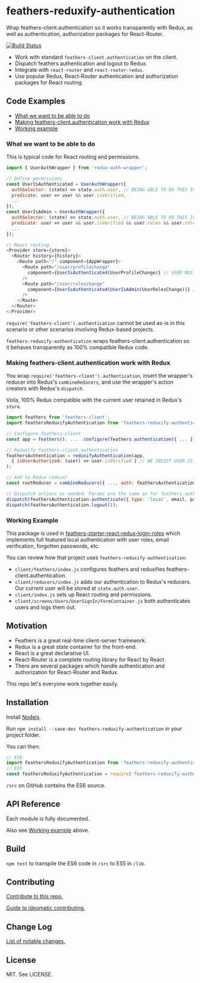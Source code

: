 # feathers-reduxify-authentication
Wrap feathers-client.authentication so it works transparently with Redux, as well as authentication, authorization packages for React-Router.

[![Build Status](https://travis-ci.org/eddyystop/feathers-reduxify-authentication.svg?branch=master)](https://travis-ci.org/eddyystop/feathers-reduxify-authentication)

- Work with standard `feathers-client.authentication` on the client.
- Dispatch feathers authentication and logout to Redux.
- Integrate with `react-router` and `react-router-redux`.
- Use popular Redux, React-Router authentication and authorization packages for React routing.

## Code Examples

- [What we want to be able to do](#todo)
- [Making feathers-client.authentication work with Redux](#reduxifying)
- [Working example](#workingexample)

### <a name="todo"></a> What we want to be able to do

This is typical code for React routing and permissions.

```javascript
import { UserAuthWrapper } from 'redux-auth-wrapper';

// Define permissions
const UserIsAuthenticated = UserAuthWrapper({
  authSelector: (state) => state.auth.user, // BEING ABLE TO DO THIS IS ONE REASON TO USE THIS REPO
  predicate: user => user && user.isVerified,
  ...
});
const UserIsAdmin = UserAuthWrapper({
  authSelector: (state) => state.auth.user, // BEING ABLE TO DO THIS IS ONE REASON TO USE THIS REPO
  predicate: user => user && user.isVerified && user.roles && user.roles.indexOf('admin') !== -1,
  ...
});

// React routing
<Provider store={store}>
  <Router history={history}>
    <Route path="/" component={AppWrapper}>
      <Route path="/user/profilechange"
        component={UserIsAuthenticated(UserProfileChange)} // USER MUST BE AUTHENTICATED
      />
      <Route path="/user/roleschange"
        component={UserIsAuthenticated(UserIsAdmin(UserRolesChange))} // AUTHENTICATED AND ADMIN
      />
    </Route>
  </Router>
</Provider>
```

`require('feathers-client').authentication` cannot be used as-is in this scenario
or other scenarios involving Redux-based projects.

`feathers-reduxify-authentication` wraps feathers-client.authentication
so it behaves transparently as 100% compatible Redux code.

### <a name="reduxifying"></a> Making feathers-client.authentication work with Redux

You wrap `require('feathers-client').authentication`, insert the wrapper's reducer
into Redux's `combineReducers`, and use the wrapper's action creators with Redux's `dispatch`.

Voila, 100% Redux compatible with the current user retained in Redux's `store`.

```javascript
import feathers from 'feathers-client';
import feathersReduxifyAuthentication from 'feathers-reduxify-authentication';

// Configure feathers-client
const app = feathers(). ... .configure(feathers.authentication({ ... });

// Reduxify feathers-client.authentication
feathersAuthentication = reduxifyAuthentication(app,
  { isUserAuthorized: (user) => user.isVerified } // WE INSIST USER IS 'verified' TO AUTHENTICATE
);

// Add to Redux reducer
const rootReducer = combineReducers({ ..., auth: feathersAuthentication.reducer, ...});

// Dispatch actions as needed. Params are the same as for feathers.authentication().
dispatch(feathersAuthentication.authenticate({ type: 'local', email, password })).then().catch();
dispatch(feathersAuthentication.logout());
```

### <a name="workingexample"></a> Working Example

This package is used in
[feathers-starter-react-redux-login-roles](https://github.com/eddyystop/feathers-starter-react-redux-login-roles)
which implements full featured local authentication with user roles, email verification,
forgotten passwords, etc.

You can review how that project uses `feathers-reduxify-authentication`:
- `client/feathers/index.js` configures feathers and reduxifies feathers-client.authentication.
- `client/reducers/index.js` adds our authentication to Redux's reducers.
Our current user will be stored at `state.auth.user`.
- `client/index.js` sets up React routing and permissions.
- `client/screens/Users/UserSignIn/FormContainer.js`
both authenticates users and logs them out.

## <a name="motivation"></a> Motivation

- Feathers is a great real-time client-server framework.
- Redux is a great state container for the front-end.
- React is a great declarative UI.
- React-Router is a complete routing library for React by React.
- There are several packages
which handle authentication and authorization for React-Router and Redux.

This repo let's everyone work together easily.

## <a name="installation"></a> Installation

Install [Nodejs](https://nodejs.org/en/).

Run `npm install --save-dev feathers-reduxify-authentication` in your project folder.

You can then:

```javascript
// ES6
import feathersReduxifyAuthentication from 'feathers-reduxify-authentication';
// ES5
const feathersReduxifyAuthentication = require('feathers-reduxify-authentication');
```

`/src` on GitHub contains the ES6 source.

## <a name="apiReference"></a> API Reference

Each module is fully documented.

Also see [Working example](#workingexample) above.

## <a name="tests"></a> Build

`npm test` to transpile the ES6 code in `/src` to ES5 in `/lib`.

## <a name="contribution"></a> Contributing

[Contribute to this repo.](./CONTRIBUTING.md)

[Guide to ideomatic contributing.](https://github.com/jonschlinkert/idiomatic-contributing)

## <a name="changeLog"></a> Change Log

[List of notable changes.](./CHANGELOG.md)

## <a name="license"></a> License

MIT. See LICENSE.